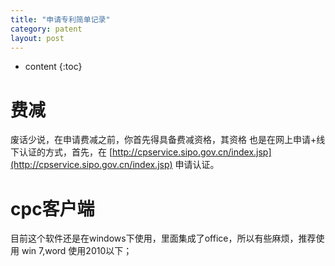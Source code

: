 ```yaml
---
title: "申请专利简单记录"
category: patent
layout: post
---
```


* content
{:toc}

# 费减
废话少说，在申请费减之前，你首先得具备费减资格，其资格
也是在网上申请+线下认证的方式，首先，在
[http://cpservice.sipo.gov.cn/index.jsp](http://cpservice.sipo.gov.cn/index.jsp)
申请认证。

# cpc客户端
目前这个软件还是在windows下使用，里面集成了office，所以有些麻烦，推荐使用
win 7,word 使用2010以下；
